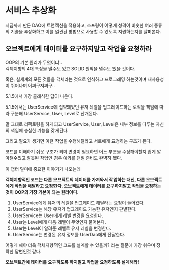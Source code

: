 # 서비스 추상화
지금까지 만든 DAO에 트랜잭션을 적용하고, 스프링이 어떻게 성격이 비슷한 여러 종류의 기술을 추상화하고 이를 일관된 방법으로 사용할 수 있도록 지원하는지를 살펴본다.

## 오브젝트에게 데이터를 요구하지말고 작업을 요청하라
OOP의 기본 원리가 무엇이냐..</br>
객체지향의 4대 특징을 댈수도 있고 SOLID 원칙을 댈수도 있을 것이다.

혹은, 실세계의 모든 것들을 객체라는 것으로 인식하고 프로그래밍 하는것이며 재사용성이 뛰어나며 어쩌구저쩌구..

5.1.5에서 가장 클래식한 답이 나온다.

5.1.5에서는 UserService에 집약돼있던 유저 레벨을 업그레이드하는 로직을 책임에 따라 구분해 UserService, User, Level로 산개된다.

말 그대로 리팩토링을 하게되고 UserService, User, Level은 내부 정보를 다루는 자신의 책임에 충실한 기능을 갖게된다.

그리고 필요가 생기면 이런 작업을 수행해달라고 서로에게 요청하는 구조가 된다.

코드를 이해하기 쉬운 구조가 되며 변경이 필요하면 어느 부분을 수정해야할지 쉽게 알아챌수있고 잘못된 작업인 경우 예외를 던질 준비도 완벽히 됐다.

이 챕터 말미에 중요한 이야기가 나오는데

<strong>객체지향적인 코드는 다른 오브젝트의 데이터를 가져와서 작업하는 대신, 다른 오브젝트에게 작업을 해달라고 요청한다. 오브젝트에게 데이터를 요구하지말고 작업을 요청하는것이 OOP의 가장 기본이 되는 원리이다.</strong>

1. UserService에게 유저의 레벨을 업그레이드 해달라는 요청이 들어왔다.
2. UserService는 해당 유저가 업그레이드 가능한 유저인지 판별한다.
2. UserService는 User에게 레벨 변경을 요청한다.
3. User는 Level에게 다음 레벨이 무엇인지 물어본다.
4. User는 Level이 알려준 레벨로 유저 레벨을 변경한다.
5. UserService는 변경된 유저 정보를 UserDao에게 전달한다.

어떻게 해야 더욱 객체지향적인 코드를 설계할 수 있을까? 라는 질문에 가장 쉬우며 정확한 답변인것 같다.

<strong>오브젝트간에 데이터를 요구하도록 하지말고 작업을 요청하도록 설계해라!</strong>